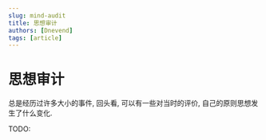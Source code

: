 ```yaml
---
slug: mind-audit
title: 思想审计
authors: [Dnevend]
tags: [article]
---
```


# 思想审计

总是经历过许多大小的事件, 回头看, 可以有一些对当时的评价, 自己的原则思想发生了什么变化.

TODO:
